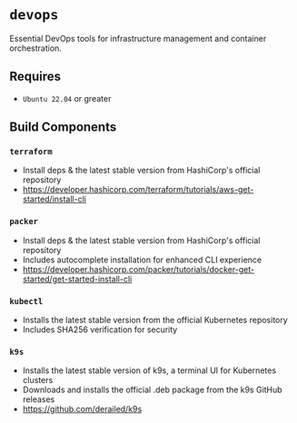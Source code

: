 # `devops`
Essential DevOps tools for infrastructure management and container orchestration.

## Requires
* `Ubuntu 22.04` or greater

## Build Components
### `terraform`
* Install deps & the latest stable version from HashiCorp's official repository
* https://developer.hashicorp.com/terraform/tutorials/aws-get-started/install-cli

### `packer`
* Install deps & the latest stable version from HashiCorp's official repository
* Includes autocomplete installation for enhanced CLI experience
* https://developer.hashicorp.com/packer/tutorials/docker-get-started/get-started-install-cli

### `kubectl`
* Installs the latest stable version from the official Kubernetes repository
* Includes SHA256 verification for security

### `k9s`
* Installs the latest stable version of k9s, a terminal UI for Kubernetes clusters
* Downloads and installs the official .deb package from the k9s GitHub releases
* https://github.com/derailed/k9s
